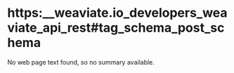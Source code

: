 # https:\_\_weaviate.io_developers_weaviate_api_rest#tag_schema_post_schema

No web page text found, so no summary available.
